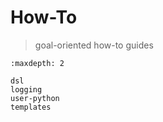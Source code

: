 # How-To

> goal-oriented how-to guides

```{toctree}
:maxdepth: 2

dsl
logging
user-python
templates
```
